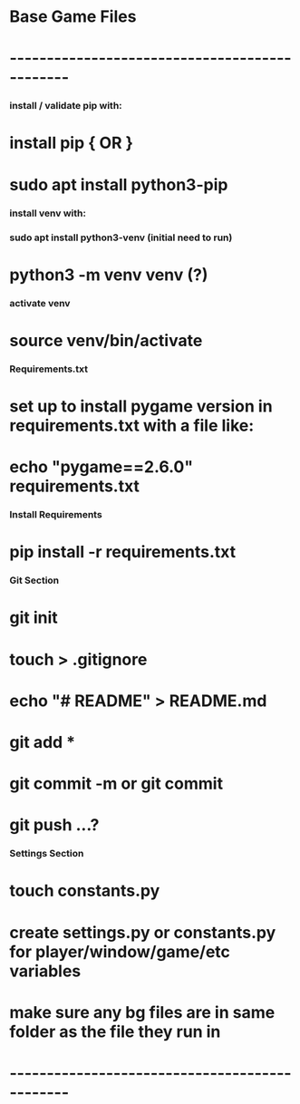 # Base Game Files

# ----------------------------------------------

### install / validate pip with:
# install pip { OR }
# sudo apt install python3-pip

### install venv with:
### sudo apt install python3-venv (initial need to run)
# python3 -m venv venv (?)
### activate venv
# source venv/bin/activate

### Requirements.txt
# set up to install pygame version in requirements.txt with a file like:
# echo "pygame==2.6.0" requirements.txt
### Install Requirements
# pip install -r requirements.txt

### Git Section
# git init
# touch > .gitignore
# echo "# README" > README.md
# git add *
# git commit -m <commit message> or git commit
# git push ...?

### Settings Section
# touch constants.py
# create settings.py or constants.py for player/window/game/etc variables
# make sure any bg files are in same folder as the file they run in

# ----------------------------------------------